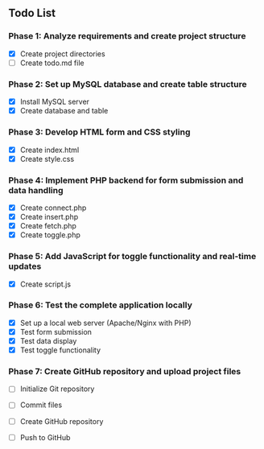 ## Todo List

### Phase 1: Analyze requirements and create project structure
- [x] Create project directories
- [ ] Create todo.md file

### Phase 2: Set up MySQL database and create table structure
- [x] Install MySQL server
- [x] Create database and table

### Phase 3: Develop HTML form and CSS styling
- [x] Create index.html
- [x] Create style.css

### Phase 4: Implement PHP backend for form submission and data handling
- [x] Create connect.php
- [x] Create insert.php
- [x] Create fetch.php
- [x] Create toggle.php

### Phase 5: Add JavaScript for toggle functionality and real-time updates
- [x] Create script.js

### Phase 6: Test the complete application locally
- [x] Set up a local web server (Apache/Nginx with PHP)
- [x] Test form submission
- [x] Test data display
- [x] Test toggle functionality

### Phase 7: Create GitHub repository and upload project files
- [ ] Initialize Git repository
- [ ] Commit files
- [ ] Create GitHub repository
- [ ] Push to GitHub


